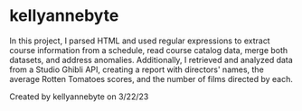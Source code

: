 # kellyannebyte

In this project, I parsed HTML and used regular expressions to extract course information from a schedule, read course catalog data, merge both datasets, and address anomalies. Additionally, I retrieved and analyzed data from a Studio Ghibli API, creating a report with directors' names, the average Rotten Tomatoes scores, and the number of films directed by each.

Created by kellyannebyte on 3/22/23